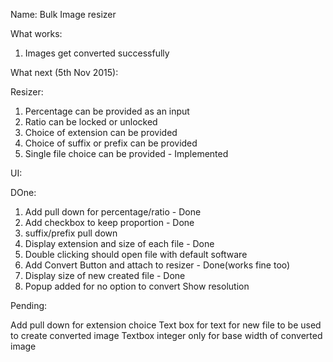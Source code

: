 Name: Bulk Image resizer


What works:

1) Images get converted successfully


What next (5th Nov 2015):

Resizer:

1) Percentage can be provided as an input
2) Ratio can be locked or unlocked
3) Choice of extension can be provided
4) Choice of suffix or prefix can be provided
5) Single file choice can be provided - Implemented

UI:

DOne:
1) Add pull down for percentage/ratio - Done
2) Add checkbox to keep proportion - Done
5) suffix/prefix pull down
6) Display extension and size of each file - Done
7) Double clicking should open file with default software
8) Add Convert Button and attach to resizer - Done(works fine too)
9) Display size of new created file - Done
10) Popup added for no option to convert
Show resolution


Pending:

Add pull down for extension choice
Text box for text for new  file to be used to create converted image
Textbox integer only for base width of converted image



